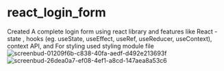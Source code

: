 # react_login_form
Created A complete login form using react library and features like React - state , hooks (eg. useState, useEffect, useRef, useReducer, useContext), context API,
and For styling used styling module file
![screenbud-01209f6b-c838-40fa-aedf-d492e213693f](https://user-images.githubusercontent.com/72727831/195990340-e5e23c8d-1450-45c9-9669-9edb4768e44f.png)
![screenbud-26dea0a7-ef08-4ef1-a8cd-147aea8a53c6](https://user-images.githubusercontent.com/72727831/195990435-d5e21d5a-1cdf-4a8b-98fd-2c0f67b0cd43.png)
